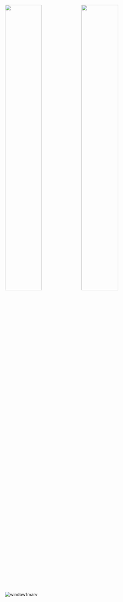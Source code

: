  <img src="https://github.com/user-attachments/assets/417abb5d-bdc1-4f98-b523-b5cf23fb5afe" width=49%/> <img src="https://github.com/user-attachments/assets/ce99dc7c-7f2a-4a35-be34-7d62a80d9069" width=49%/>

![window1marv](https://github.com/user-attachments/assets/9e941b7d-7b9c-4321-a6a2-b3beed9186ac)

